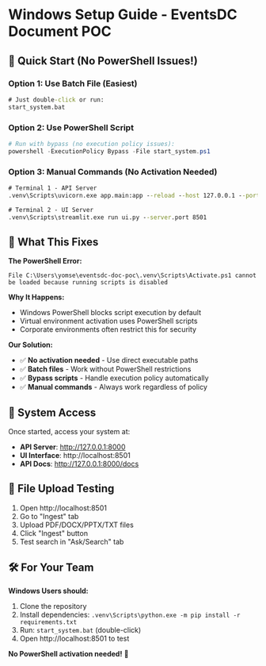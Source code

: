 # Windows Setup Guide - EventsDC Document POC

## 🚀 Quick Start (No PowerShell Issues!)

### Option 1: Use Batch File (Easiest)
```cmd
# Just double-click or run:
start_system.bat
```

### Option 2: Use PowerShell Script
```powershell
# Run with bypass (no execution policy issues):
powershell -ExecutionPolicy Bypass -File start_system.ps1
```

### Option 3: Manual Commands (No Activation Needed)
```cmd
# Terminal 1 - API Server
.venv\Scripts\uvicorn.exe app.main:app --reload --host 127.0.0.1 --port 8000

# Terminal 2 - UI Server  
.venv\Scripts\streamlit.exe run ui.py --server.port 8501
```

## 🔧 What This Fixes

**The PowerShell Error:**
```
File C:\Users\yomse\eventsdc-doc-poc\.venv\Scripts\Activate.ps1 cannot be loaded because running scripts is disabled
```

**Why It Happens:**
- Windows PowerShell blocks script execution by default
- Virtual environment activation uses PowerShell scripts
- Corporate environments often restrict this for security

**Our Solution:**
- ✅ **No activation needed** - Use direct executable paths
- ✅ **Batch files** - Work without PowerShell restrictions  
- ✅ **Bypass scripts** - Handle execution policy automatically
- ✅ **Manual commands** - Always work regardless of policy

## 🎯 System Access

Once started, access your system at:
- **API Server**: http://127.0.0.1:8000
- **UI Interface**: http://localhost:8501
- **API Docs**: http://127.0.0.1:8000/docs

## 📁 File Upload Testing

1. Open http://localhost:8501
2. Go to "Ingest" tab
3. Upload PDF/DOCX/PPTX/TXT files
4. Click "Ingest" button
5. Test search in "Ask/Search" tab

## 🛠️ For Your Team

**Windows Users should:**
1. Clone the repository
2. Install dependencies: `.venv\Scripts\python.exe -m pip install -r requirements.txt`
3. Run: `start_system.bat` (double-click)
4. Open http://localhost:8501 to test

**No PowerShell activation needed!** 🎉

